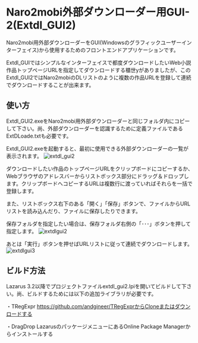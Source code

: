 # Naro2mobi外部ダウンローダー用GUI-2(Extdl_GUI2)
Naro2mobi用外部ダウンローダーをGUI(Windowsのグラフィックユーザーインターフェイス)から使用するためのフロントエンドアプリケーションです。

Extdl_GUIではシンプルなインターフェイスで都度ダウンロードしたいWeb小説作品トップページURLを指定してダウンロードする櫃世yがありましたが、このExtdl_GUI2ではNaro2mobiのDLリストのように複数の作品URLを登録して連続でダウンロードすることが出来ます。


## 使い方
Extdl_GUI2.exeをNaro2mobi用外部ダウンローダーと同じフォルダ内にコピーして下さい。尚、外部ダウンローダーを認識するために定義ファイルであるExtDLoade.txtも必要です。

Extdl_GUI2.exeを起動すると、最初に使用できる外部ダウンローダーの一覧が表示されます。
![extdl_gui2](https://github.com/user-attachments/assets/d7736d8a-7b8d-47ee-a5ad-d1dc3b9420f9)

ダウンロードしたい作品のトップページURLをクリップボードにコピーするか、Webブラウザのアドレスバーからリストボックス部分にドラッグ＆ドロップします。クリップボードへコピーするURLは複数行に渡っていればそれらを一括で登録します。

また、リストボックス右下のある「開く」「保存」ボタンで、ファイルからURLリストを読み込んだり、ファイルに保存したりできます。

保存フォルダを指定したい場合は、保存フォルダ右側の「･･･」ボタンを押して指定します。
![extdlgui2](https://github.com/user-attachments/assets/1167f2c4-bbf6-40d7-85d6-e9b22381b29b)

あとは「実行」ボタンを押せばURLリストに従って連続でダウンロードします。
![extdlgui3](https://github.com/user-attachments/assets/0bb7017c-194d-40af-b658-f4d7998ba815)


## ビルド方法
Lazarus 3.2以降でプロジェクトファイルextdl_gui2.lpiを開いてビルドして下さい。尚、ビルドするためには以下の追加ライブラリが必要です。

・TRegExpr  https://github.com/andgineer/TRegExprからCloneまたはダウンロードする

・DragDrop  LazarusのパッケージメニューにあるOnline Package Managerからインストールする


